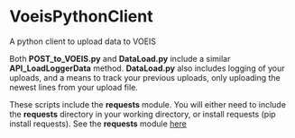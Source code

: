 VoeisPythonClient
=================

A python client to upload data to VOEIS

Both **POST_to_VOEIS.py** and **DataLoad.py** include a similar **API_LoadLoggerData** method.
**DataLoad.py** also includes logging of your uploads, and a means to track your previous 
uploads, only uploading the newest lines from your upload file.

These scripts include the **requests** module. You will either need to include the **requests** 
directory in your working directory, or install requests (pip install requests).
See the **requests** module [here](https://github.com/kennethreitz/requests/tree/master/requests)
